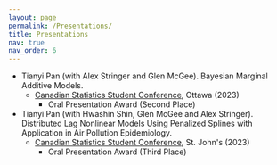 ```yaml
---
layout: page
permalink: /Presentations/
title: Presentations
nav: true
nav_order: 6
---
```



+ Tianyi Pan (with Alex Stringer and Glen McGee). Bayesian Marginal Additive Models.
    + [Canadian Statistics Student Conference](https://ssc.ca/en/congres/annuel/congres-annuel-ssc-2023-a-ottawa/onzieme-congres-canadien-etudiants-en-statistique), Ottawa (2023)
        + Oral Presentation Award (Second Place)
+ Tianyi Pan (with Hwashin Shin, Glen McGee and Alex Stringer). Distributed Lag Nonlinear Models Using Penalized Splines with Application in Air Pollution Epidemiology.
    + [Canadian Statistics Student Conference](https://ssc.ca/en/meetings/annual/2024-ssc-annual-meeting-st-johns/twelfth-annual-canadian-statistics-student), St. John's (2023)
        + Oral Presentation Award (Third Place)